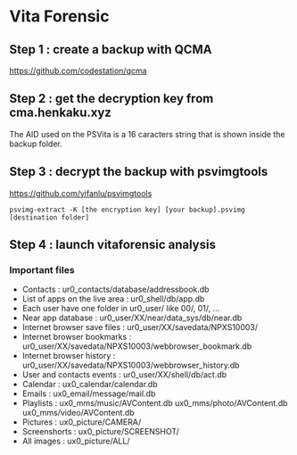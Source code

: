 # Vita Forensic

## Step 1 : create a backup with QCMA

https://github.com/codestation/qcma

## Step 2 : get the decryption key from cma.henkaku.xyz

The AID used on the PSVita is a 16 caracters string that is shown inside the backup folder.

## Step 3 : decrypt the backup with psvimgtools

https://github.com/yifanlu/psvimgtools

```
psvimg-extract -K [the encryption key] [your backup].psvimg [destination folder]
```

## Step 4 : launch vitaforensic analysis

### Important files

- Contacts : ur0_contacts/database/addressbook.db
- List of apps on the live area : ur0_shell/db/app.db
- Each user have one folder in ur0_user/ like 00/, 01/, ...
- Near app database : ur0_user/XX/near/data_sys/db/near.db
- Internet browser save files : ur0_user/XX/savedata/NPXS10003/
- Internet browser bookmarks : ur0_user/XX/savedata/NPXS10003/webbrowser_bookmark.db
- Internet browser history : ur0_user/XX/savedata/NPXS10003/webbrowser_history.db
- User and contacts events : ur0_user/XX/shell/db/act.db
- Calendar : ux0_calendar/calendar.db
- Emails : ux0_email/message/mail.db
- Playlists : ux0_mms/music/AVContent.db ux0_mms/photo/AVContent.db ux0_mms/video/AVContent.db
- Pictures : ux0_picture/CAMERA/
- Screenshorts : ux0_picture/SCREENSHOT/
- All images : ux0_picture/ALL/

